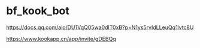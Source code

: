 # bf_kook_bot
https://docs.qq.com/aio/DU1VqQ05wa0dIT0xB?p=N1ys5rvIdLLeuQq1lvtc8U


https://www.kookapp.cn/app/invite/gDEBQq
